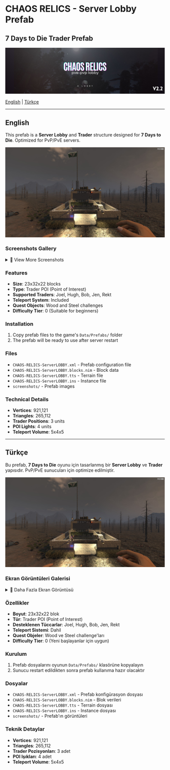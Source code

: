 # CHAOS RELICS - Server Lobby Prefab

## 7 Days to Die Trader Prefab

![CHAOS RELICS Server Lobby](CHAOS-RELICS-ServerLOBBY.jpg)

[English](#english) | [Türkçe](#türkçe)

---

## English

This prefab is a **Server Lobby** and **Trader** structure designed for **7 Days to Die**. Optimized for PvP/PvE servers.

![Server Lobby Overview](screenshots/s1.jpg)

### Screenshots Gallery

<details>
<summary>📸 View More Screenshots</summary>

| View 1 | View 2 | View 3 |
|--------|--------|--------|
| ![Screenshot 1](screenshots/s1.jpg) | ![Screenshot 2](screenshots/s2.jpg) | ![Screenshot 3](screenshots/s3.jpg) |
| ![Screenshot 4](screenshots/s4.jpg) | ![Screenshot 5](screenshots/s5.jpg) | ![Screenshot 6](screenshots/s6.jpg) |
| ![Screenshot 7](screenshots/s7.jpg) | ![Screenshot 8](screenshots/s8.jpg) | ![Screenshot 9](screenshots/s9.jpg) |

</details>

### Features

- **Size**: 23x32x22 blocks
- **Type**: Trader POI (Point of Interest)
- **Supported Traders**: Joel, Hugh, Bob, Jen, Rekt
- **Teleport System**: Included
- **Quest Objects**: Wood and Steel challenges
- **Difficulty Tier**: 0 (Suitable for beginners)

### Installation

1. Copy prefab files to the game's `Data/Prefabs/` folder
2. The prefab will be ready to use after server restart

### Files

- `CHAOS-RELICS-ServerLOBBY.xml` - Prefab configuration file
- `CHAOS-RELICS-ServerLOBBY.blocks.nim` - Block data
- `CHAOS-RELICS-ServerLOBBY.tts` - Terrain file
- `CHAOS-RELICS-ServerLOBBY.ins` - Instance file
- `screenshots/` - Prefab images

### Technical Details

- **Vertices**: 921,121
- **Triangles**: 265,112
- **Trader Positions**: 3 units
- **POI Lights**: 4 units
- **Teleport Volume**: 5x4x5

---

## Türkçe

Bu prefab, **7 Days to Die** oyunu için tasarlanmış bir **Server Lobby** ve **Trader** yapısıdır. PvP/PvE sunucuları için optimize edilmiştir.

![Server Lobby Görünümü](screenshots/s1.jpg)

### Ekran Görüntüleri Galerisi

<details>
<summary>📸 Daha Fazla Ekran Görüntüsü</summary>

| Görünüm 1 | Görünüm 2 | Görünüm 3 |
|-----------|-----------|-----------|
| ![Ekran Görüntüsü 1](screenshots/s1.jpg) | ![Ekran Görüntüsü 2](screenshots/s2.jpg) | ![Ekran Görüntüsü 3](screenshots/s3.jpg) |
| ![Ekran Görüntüsü 4](screenshots/s4.jpg) | ![Ekran Görüntüsü 5](screenshots/s5.jpg) | ![Ekran Görüntüsü 6](screenshots/s6.jpg) |
| ![Ekran Görüntüsü 7](screenshots/s7.jpg) | ![Ekran Görüntüsü 8](screenshots/s8.jpg) | ![Ekran Görüntüsü 9](screenshots/s9.jpg) |

</details>

### Özellikler

- **Boyut**: 23x32x22 blok
- **Tür**: Trader POI (Point of Interest)
- **Desteklenen Tüccarlar**: Joel, Hugh, Bob, Jen, Rekt
- **Teleport Sistemi**: Dahil
- **Quest Objeler**: Wood ve Steel challenge'ları
- **Difficulty Tier**: 0 (Yeni başlayanlar için uygun)

### Kurulum

1. Prefab dosyalarını oyunun `Data/Prefabs/` klasörüne kopyalayın
2. Sunucu restart edildikten sonra prefab kullanıma hazır olacaktır

### Dosyalar

- `CHAOS-RELICS-ServerLOBBY.xml` - Prefab konfigürasyon dosyası
- `CHAOS-RELICS-ServerLOBBY.blocks.nim` - Blok verileri
- `CHAOS-RELICS-ServerLOBBY.tts` - Terrain dosyası
- `CHAOS-RELICS-ServerLOBBY.ins` - Instance dosyası
- `screenshots/` - Prefab'ın görüntüleri

### Teknik Detaylar

- **Vertices**: 921,121
- **Triangles**: 265,112
- **Trader Pozisyonları**: 3 adet
- **POI Işıkları**: 4 adet
- **Teleport Volume**: 5x4x5